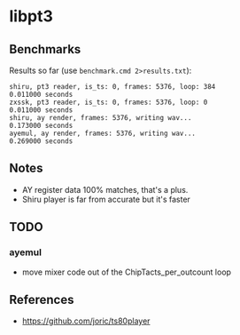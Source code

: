 # libpt3

## Benchmarks

Results so far (use `benchmark.cmd 2>results.txt`):

```
shiru, pt3 reader, is_ts: 0, frames: 5376, loop: 384
0.011000 seconds
zxssk, pt3 reader, is_ts: 0, frames: 5376, loop: 0
0.011000 seconds
shiru, ay render, frames: 5376, writing wav...
0.173000 seconds
ayemul, ay render, frames: 5376, writing wav...
0.269000 seconds
```

## Notes

* AY register data 100% matches, that's a plus.
* Shiru player is far from accurate but it's faster

## TODO

### ayemul

* move mixer code out of the ChipTacts_per_outcount loop

## References

* https://github.com/joric/ts80player
